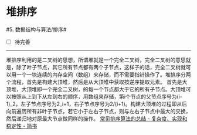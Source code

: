 # 堆排序
#5. 数据结构与算法/排序#
- [ ] 待完善
- - - -
堆排序利用的是二叉树的思想，所谓堆就是一个完全二叉树，完全二叉树的意思就是，除了叶子节点，其它所有节点都有两个子节点，这样子的话，完全二叉树就可以用一个一块连续的内存空间（数组）来存储，而不需要指针操作了。堆排序分两个流程，首先是构建大顶堆，然后是从大顶堆中获取按逆序提取元素。
首先是大顶堆，大顶堆即一个完全二叉树，的每一个节点都大于它的所有子节点。大顶堆可以按照从上到下从左到右的顺序，用数组来存储，第i个节点的父节点序号为(i-1)_2，左子节点序号为2_i+1，右子节点序号为2/(i+1)。构建大顶堆的过程即从后向前遍历所有非叶子节点，若它小于左右子节点，则与左右子节点中最大的交换，然后递归地对原最大节点做同样的操作。
[常见排序算法的总结 - 复杂度、实现和稳定性 - 简书](https://www.jianshu.com/p/916b15eae350)